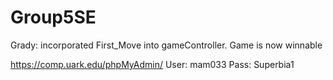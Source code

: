 # Group5SE
Grady: incorporated First_Move into gameController. Game is now winnable


https://comp.uark.edu/phpMyAdmin/
User: mam033
Pass: Superbia1
